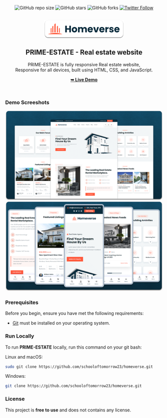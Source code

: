 <div align="center">
  
  ![GitHub repo size](https://img.shields.io/github/repo-size/schooloftomorrow23/homeverse)
  ![GitHub stars](https://img.shields.io/github/stars/schooloftomorrow23/homeverse?style=social)
  ![GitHub forks](https://img.shields.io/github/forks/schooloftomorrow23/homeversestyle=social)
  [![Twitter Follow](https://img.shields.io/twitter/follow//schooloftomorrow23/homeversestyle=social)](https://twitter.com/intent/follow?screen_name=/schooloftomorrow23/homeverse)
  <br />
  <br />
  
  <img src="./readme-images/project-logo.png" />

  <h2 align="center">PRIME-ESTATE - Real estate website</h2>

  PRIME-ESTATE is fully responsive Real estate website, <br />Responsive for all devices, built using HTML, CSS, and JavaScript.

  <a href="https://codewithsadee.github.io/PRIME-ESTATE/"><strong>➥ Live Demo</strong></a>

</div>

<br />

### Demo Screeshots

![PRIME-ESTATE Desktop Demo](./readme-images/desktop.png "Desktop Demo")
![PRIME-ESTATE Mobile Demo](./readme-images/mobile.png "Mobile Demo")

### Prerequisites

Before you begin, ensure you have met the following requirements:

* [Git](https://git-scm.com/downloads "Download Git") must be installed on your operating system.

### Run Locally

To run **PRIME-ESTATE** locally, run this command on your git bash:

Linux and macOS:

```bash
sudo git clone https://github.com/schooloftomorrow23/homeverse.git
```

Windows:

```bash
git clone https://github.com/schooloftomorrow23/homeverse.git
```

### License

This project is **free to use** and does not contains any license.
